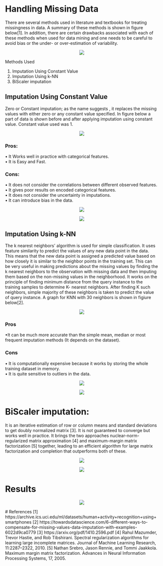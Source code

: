 # Handling Missing Data
There are several methods used in literature and textbooks for treating missingness in data. A summary of these methods is shown in figure below[1]. In addition, there are certain drawbacks associated with each of these methods when used for data mining and one needs to be careful to avoid bias or the under- or over-estimation of variability. 

<p align = "center">
<img src = "https://github.com/hahmadraza/Handling-Missing-Data-using-ML-techniques/blob/master/Images/missing%20Data%20Mechanism.jpg">
</p>

Methods Used
1) Imputation Using Constant Value
2) Imputation Using k-NN
3) BiScaler imputation
## Imputation Using Constant Value
Zero or Constant imputation; as the name suggests , it replaces the missing values with either zero or any constant value specified. In figure below a part of data is shown before and after applying imputation using constant value. Constant value used was 1.

<p align = "center">
<img src = "https://github.com/hahmadraza/Handling-Missing-Data-using-ML-techniques/blob/master/Images/Constant_Imputation.jpg">
</p>

### Pros:
• It Works well in practice with categorical features.  
• It is Easy and Fast.
### Cons:
• It does not consider the correlations between different observed features.  
• It gives poor results on encoded categorical features.  
• It does not consider the uncertainty in imputations.  
• It can introduce bias in the data.  

<p align = "center">
<img src = "https://github.com/hahmadraza/Handling-Missing-Data-using-ML-techniques/blob/master/Images/Result_Constant_Value.jpg">
</p>

<p align = "center">
<img src = "https://github.com/hahmadraza/Handling-Missing-Data-using-ML-techniques/blob/master/Images/CM_constant_vlaue.jpg">
</p>

## Imputation Using k-NN
The k nearest neighbors' algorithm is used for simple classification. It uses feature similarity to predict the values of any new data point in the data. This means that the new data point is assigned a predicted value based on how closely it is similar to the neighbor points in the training set. This can be very useful in making predictions about the missing values by finding the k nearest neighbors to the observation with missing data and then imputing them based on the non-missing values in the neighborhood.
It works on the principle of finding minimum distance from the query instance to the training samples to determine K- nearest neighbors. After finding K such neighbors, simple majority of these neighbors is taken to predict the value of query instance. A graph for KNN with 30 neighbors is shown in figiure below[2].

<p align = "center">
<img src = "https://github.com/hahmadraza/Handling-Missing-Data-using-ML-techniques/blob/master/Images/KNN_Imputation.jpg">
</p>

### Pros
•It can be much more accurate than the simple mean, median or most frequent imputation methods (It depends on the dataset).  
### Cons
• It is computationally expensive because it works by storing the whole training dataset in memory.  
• It is quite sensitive to outliers in the data.  

<p align = "center">
<img src = "https://github.com/hahmadraza/Handling-Missing-Data-using-ML-techniques/blob/master/Images/Result_KNN.jpg">
</p>

<p align = "center">
<img src = "https://github.com/hahmadraza/Handling-Missing-Data-using-ML-techniques/blob/master/Images/CM_KNN.jpg">
</p>

# BiScaler imputation: 
It is an iterative estimation of row or column means and standard deviations to get doubly normalized matrix [3]. It is not guaranteed to converge but works well in practice. It brings the two approaches nuclear-norm-regularized matrix approximation [4] and maximum-margin matrix factorization [5] together, leading to an efficient algorithm for large matrix factorization and completion that outperforms both of these.

<p align = "center">
<img src = "https://github.com/hahmadraza/Handling-Missing-Data-using-ML-techniques/blob/master/Images/Reult_Biscalar.jpg">
</p>

<p align = "center">
<img src = "https://github.com/hahmadraza/Handling-Missing-Data-using-ML-techniques/blob/master/Images/CM_Biscalar.jpg">
</p>

# Results
<p align = "center">
<img src = "https://github.com/hahmadraza/Handling-Missing-Data-using-ML-techniques/blob/master/Images/Rsults.JPG">
</p>
# References
[1] https://archive.ics.uci.edu/ml/datasets/human+activity+recognition+using+smartphones  
[2] https://towardsdatascience.com/6-different-ways-to-compensate-for-missing-values-data-imputation-with-examples-6022d9ca0779  
[3] https://arxiv.org/pdf/1410.2596.pdf  
[4] Rahul Mazumder, Trevor Hastie, and Rob Tibshirani. Spectral regularization algorithms for learning large incomplete matrices. Journal of Machine Learning Research, 11:2287–2322, 2010.  
[5] Nathan Srebro, Jason Rennie, and Tommi Jaakkola. Maximum margin matrix factorization. Advances in Neural Information Processing Systems, 17, 2005.  
